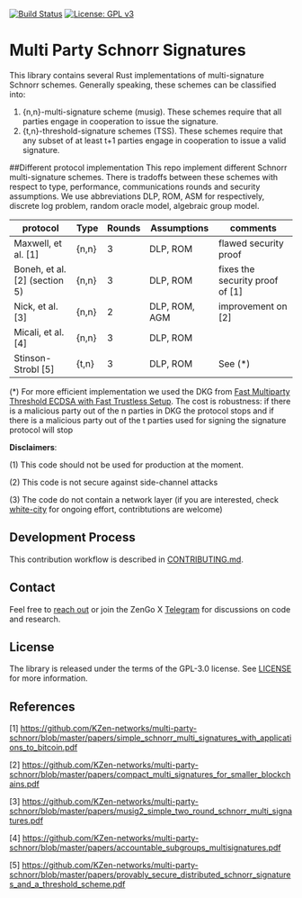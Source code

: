 [![Build Status](https://travis-ci.com/ZenGo-X/multi-party-schnorr.svg?branch=master)](https://travis-ci.com/KZen-networks/multi-party-schnorr)
[![License: GPL v3](https://img.shields.io/badge/License-GPL%20v3-blue.svg)](https://www.gnu.org/licenses/gpl-3.0)

Multi Party Schnorr Signatures
=====================================
This library contains several Rust implementations of multi-signature Schnorr schemes. 
Generally speaking, these schemes can be classified into: 
1. {n,n}-multi-signature scheme (musig). These schemes require that all parties engage in cooperation to issue the signature. 
2. {t,n}-threshold-signature schemes (TSS). These schemes require that any subset of at least t+1 parties engage in cooperation to issue a valid signature.

##Different protocol implementation
This repo implement different Schnorr multi-signature schemes. There is tradoffs between these schemes with respect to type, performance, communications rounds and security assumptions. 
We use abbreviations DLP, ROM, ASM for respectively, discrete log problem, random oracle model, algebraic group model. 

| protocol | Type | Rounds | Assumptions | comments | 
| ----------| --------|-------|----------| --- |
| Maxwell, et al. [1] |  {n,n} | 3 | DLP, ROM | flawed security proof 
| Boneh, et al. [2] (section 5)|  {n,n} | 3 | DLP, ROM | fixes the security proof of [1]  
| Nick, et al. [3] |  {n,n} | 2 | DLP, ROM, AGM  | improvement on [2]  
| Micali, et al. [4] |  {n,n} | 3 | DLP, ROM | 
| Stinson-Strobl [5] |  {t,n} | 3 | DLP, ROM |  See (*)


(*)  For more efficient implementation we used the DKG from [Fast Multiparty Threshold ECDSA with Fast Trustless Setup](http://stevengoldfeder.com/papers/GG18.pdf). The cost is robustness: if there is a malicious party out of the n parties in DKG the protocol stops and if there is a malicious party out of the t parties used for signing the signature protocol will stop



**Disclaimers**: 

(1) This code should not be used for production at the moment.

(2) This code is not secure against side-channel attacks

(3) The code do not contain a network layer (if you are interested, check [white-city](https://github.com/KZen-networks/white-city) for ongoing effort, contribtutions are welcome)

<!---
Get Started
=====================================
[schnorr_bip_test_vector_2](https://github.com/KZen-networks/multi-party-schnorr/blob/master/src/protocols/aggsig/test.rs#L137)

[schnorr_two_party_signing](https://github.com/KZen-networks/multi-party-schnorr/blob/master/src/protocols/aggsig/test.rs#L26)

[threshold 3 out of 5 with 4 parties in signing](https://github.com/KZen-networks/multi-party-schnorr/blob/master/src/protocols/thresholdsig/test.rs#L61)
--->

Development Process
-------------------
This contribution workflow is described in [CONTRIBUTING.md](CONTRIBUTING.md).

Contact
-------------------
Feel free to [reach out](mailto:github@kzencorp.com) or join the ZenGo X [Telegram](https://t.me/zengo_x) for discussions on code and research.

License
-------
The library is released under the terms of the GPL-3.0 license. See [LICENSE](LICENSE) for more information.

## References

[1] <https://github.com/KZen-networks/multi-party-schnorr/blob/master/papers/simple_schnorr_multi_signatures_with_applications_to_bitcoin.pdf>

[2] <https://github.com/KZen-networks/multi-party-schnorr/blob/master/papers/compact_multi_signatures_for_smaller_blockchains.pdf>

[3] <https://github.com/KZen-networks/multi-party-schnorr/blob/master/papers/musig2_simple_two_round_schnorr_multi_signatures.pdf>

[4] <https://github.com/KZen-networks/multi-party-schnorr/blob/master/papers/accountable_subgroups_multisignatures.pdf>

[5] <https://github.com/KZen-networks/multi-party-schnorr/blob/master/papers/provably_secure_distributed_schnorr_signatures_and_a_threshold_scheme.pdf>